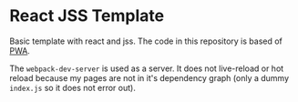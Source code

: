 # React JSS Template

Basic template with react and jss.
The code in this repository is based of
[PWA](https://github.com/carltonwin8/pwa-tutorial-1).

The `webpack-dev-server` is used as a server.
It does not live-reload or hot reload because my pages are not in it's
dependency graph (only a dummy `index.js` so it does not error out).
